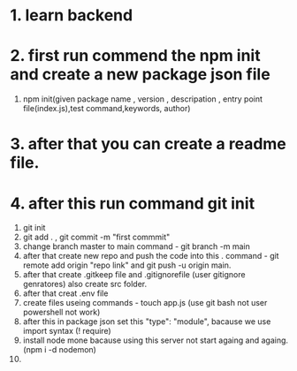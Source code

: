 # 1. learn backend 
# 2. first run commend the npm init and create a new package json file
1. npm init(given package name , version , descripation , entry point file(index.js),test command,keywords, author)
# 3. after that you can create a readme file.
# 4. after this run command git init 
1. git init 
2. git add . , git  commit -m "first commmit"
3. change branch master to main  command - git branch -m main
4. after that create new repo and push the code into this . command - git remote add origin "repo link" and  git push -u origin main.
5. after that create .gitkeep file and .gitignorefile (user gitignore genratores) also create src folder.
6. after that creat .env file 
7. create files useing commands - touch app.js  (use git bash not user powershell not work)
8. after this in package json set this "type": "module", bacause we use import syntax (! require)
9. install node mone bacause using this server not start againg and againg.(npm i -d nodemon)
10.  